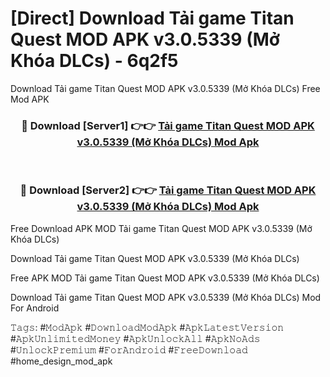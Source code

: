 # [Direct] Download Tải game Titan Quest MOD APK v3.0.5339 (Mở Khóa DLCs) - 6q2f5
Download Tải game Titan Quest MOD APK v3.0.5339 (Mở Khóa DLCs) Free Mod APK

<div align="center">
<h3>🔴 Download [Server1] 👉👉 <a href="https://apk-comot.site?title=Tải_game_Titan_Quest_MOD_APK_v3.0.5339_(Mở_Khóa_DLCs)">Tải game Titan Quest MOD APK v3.0.5339 (Mở Khóa DLCs) Mod Apk</a></h3><br>

<h3>🔴 Download [Server2] 👉👉 <a href="https://apk-comot.site?title=Tải_game_Titan_Quest_MOD_APK_v3.0.5339_(Mở_Khóa_DLCs)">Tải game Titan Quest MOD APK v3.0.5339 (Mở Khóa DLCs) Mod Apk</a></h3>
</div>


Free Download APK MOD Tải game Titan Quest MOD APK v3.0.5339 (Mở Khóa DLCs)

Download Tải game Titan Quest MOD APK v3.0.5339 (Mở Khóa DLCs) 

Free APK MOD Tải game Titan Quest MOD APK v3.0.5339 (Mở Khóa DLCs) 

Download Tải game Titan Quest MOD APK v3.0.5339 (Mở Khóa DLCs) Mod For Android

𝚃𝚊𝚐𝚜: #𝙼𝚘𝚍𝙰𝚙𝚔 #𝙳𝚘𝚠𝚗𝚕𝚘𝚊𝚍𝙼𝚘𝚍𝙰𝚙𝚔 #𝙰𝚙𝚔𝙻𝚊𝚝𝚎𝚜𝚝𝚅𝚎𝚛𝚜𝚒𝚘𝚗 #𝙰𝚙𝚔𝚄𝚗𝚕𝚒𝚖𝚒𝚝𝚎𝚍𝙼𝚘𝚗𝚎𝚢 #𝙰𝚙𝚔𝚄𝚗𝚕𝚘𝚌𝚔𝙰𝚕𝚕 #𝙰𝚙𝚔𝙽𝚘𝙰𝚍𝚜 #𝚄𝚗𝚕𝚘𝚌𝚔𝙿𝚛𝚎𝚖𝚒𝚞𝚖 #𝙵𝚘𝚛𝙰𝚗𝚍𝚛𝚘𝚒𝚍 #𝙵𝚛𝚎𝚎𝙳𝚘𝚠𝚗𝚕𝚘𝚊𝚍 #home_design_mod_apk